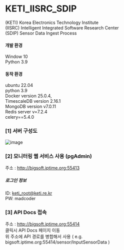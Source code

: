 # KETI_IISRC_SDIP

(KETI)  Korea Electronics Technology Institute  <br/>
(IISRC) Intelligent Integrated Software Research Center  <br/>
(SDIP)  Sensor Data Ingest Process

#### 개발 환경
Window 10 <br/>
Python 3.9 <br/>

#### 동작 환경
ubuntu 22.04 <br/>
python 3.9 <br/>
Docker version 25.0.4, <br/>
TimescaleDB version 2.16.1 <br/>
MongoDB version v7.0.11 <br/>
Redis server v=7.2.4 <br/>
celery==5.4.0 <br/>


### [1] 서버 구성도
![image](https://github.com/user-attachments/assets/7e920969-6839-43ab-9349-d9a0afa77d56)

### [2] 모니터링 웹 서비스 사용 (pgAdmin)
주소 : http://bigsoft.iptime.org:55413 <br/>
##### 로그인 정보 
ID: keti_root@keti.re.kr  <br/>
PW: madcoder <br/>

### [3] API Docs 접속
주소 : http://bigsoft.iptime.org:55414 <br/>
클릭시 API Docs 페이지 이동 <br/>
위 주소에 API 경로를 병합해서 사용 ( e.g. bigsoft.iptime.org:55414/sensor/InputSensorData )

